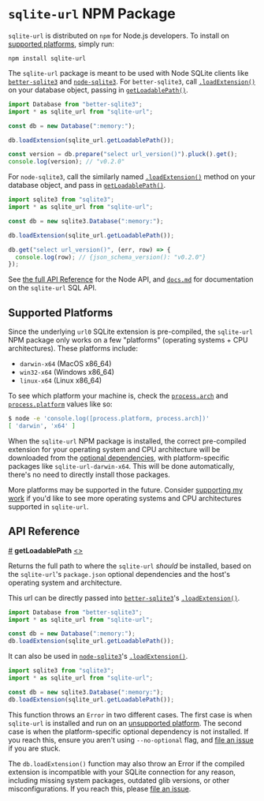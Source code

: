 # `sqlite-url` NPM Package

`sqlite-url` is distributed on `npm` for Node.js developers. To install on [supported platforms](#supported-platforms), simply run:

```
npm install sqlite-url
```

The `sqlite-url` package is meant to be used with Node SQLite clients like [`better-sqlite3`](https://github.com/WiseLibs/better-sqlite3) and [`node-sqlite3`](https://github.com/TryGhost/node-sqlite3). For `better-sqlite3`, call [`.loadExtension()`](https://github.com/WiseLibs/better-sqlite3/blob/master/docs/api.md#loadextensionurl-entrypoint---this) on your database object, passing in [`getLoadablePath()`](#getLoadablePath).

```js
import Database from "better-sqlite3";
import * as sqlite_url from "sqlite-url";

const db = new Database(":memory:");

db.loadExtension(sqlite_url.getLoadablePath());

const version = db.prepare("select url_version()").pluck().get();
console.log(version); // "v0.2.0"
```

For `node-sqlite3`, call the similarly named [`.loadExtension()`](https://github.com/TryGhost/node-sqlite3/wiki/API#loadextensionurl--callback) method on your database object, and pass in [`getLoadablePath()`](#getLoadablePath).

```js
import sqlite3 from "sqlite3";
import * as sqlite_url from "sqlite-url";

const db = new sqlite3.Database(":memory:");

db.loadExtension(sqlite_url.getLoadablePath());

db.get("select url_version()", (err, row) => {
  console.log(row); // {json_schema_version(): "v0.2.0"}
});
```

See [the full API Reference](#api-reference) for the Node API, and [`docs.md`](../../docs.md) for documentation on the `sqlite-url` SQL API.

## Supported Platforms

Since the underlying `url0` SQLite extension is pre-compiled, the `sqlite-url` NPM package only works on a few "platforms" (operating systems + CPU architectures). These platforms include:

- `darwin-x64` (MacOS x86_64)
- `win32-x64` (Windows x86_64)
- `linux-x64` (Linux x86_64)

To see which platform your machine is, check the [`process.arch`](https://nodejs.org/api/process.html#processarch) and [`process.platform`](https://nodejs.org/api/process.html#processplatform) values like so:

```bash
$ node -e 'console.log([process.platform, process.arch])'
[ 'darwin', 'x64' ]
```

When the `sqlite-url` NPM package is installed, the correct pre-compiled extension for your operating system and CPU architecture will be downloaded from the [optional dependencies](https://docs.npmjs.com/cli/v9/configuring-npm/package-json#optionaldependencies), with platform-specific packages like `sqlite-url-darwin-x64`. This will be done automatically, there's no need to directly install those packages.

More platforms may be supported in the future. Consider [supporting my work](https://github.com/sponsors/asg017/) if you'd like to see more operating systems and CPU architectures supported in `sqlite-url`.

## API Reference

<a href="#getLoadablePath" name="getLoadablePath">#</a> <b>getLoadablePath</b> [<>](https://github.com/asg017/sqlite-url/blob/main/npm/sqlite-url/src/index.js "Source")

Returns the full path to where the `sqlite-url` _should_ be installed, based on the `sqlite-url`'s `package.json` optional dependencies and the host's operating system and architecture.

This url can be directly passed into [`better-sqlite3`](https://github.com/WiseLibs/better-sqlite3)'s [`.loadExtension()`](https://github.com/WiseLibs/better-sqlite3/blob/master/docs/api.md#loadextensionurl-entrypoint---this).

```js
import Database from "better-sqlite3";
import * as sqlite_url from "sqlite-url";

const db = new Database(":memory:");
db.loadExtension(sqlite_url.getLoadablePath());
```

It can also be used in [`node-sqlite3`](https://github.com/TryGhost/node-sqlite3)'s [`.loadExtension()`](https://github.com/TryGhost/node-sqlite3/wiki/API#loadextensionurl--callback).

```js
import sqlite3 from "sqlite3";
import * as sqlite_url from "sqlite-url";

const db = new sqlite3.Database(":memory:");
db.loadExtension(sqlite_url.getLoadablePath());
```

This function throws an `Error` in two different cases. The first case is when `sqlite-url` is installed and run on an [unsupported platform](#supported-platforms). The second case is when the platform-specific optional dependency is not installed. If you reach this, ensure you aren't using `--no-optional` flag, and [file an issue](https://github.com/asg017/sqlite-url/issues/new) if you are stuck.

The `db.loadExtension()` function may also throw an Error if the compiled extension is incompatible with your SQLite connection for any reason, including missing system packages, outdated glib versions, or other misconfigurations. If you reach this, please [file an issue](https://github.com/asg017/sqlite-url/issues/new).

